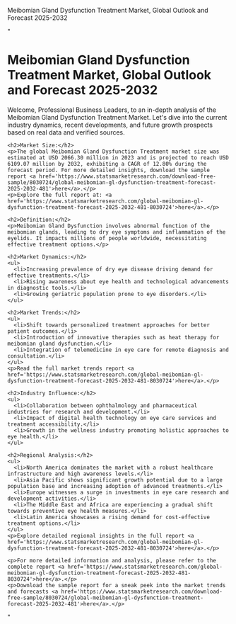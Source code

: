 Meibomian Gland Dysfunction Treatment Market, Global Outlook and Forecast 2025-2032

"<html>
  <body>
    <h1>Meibomian Gland Dysfunction Treatment Market, Global Outlook and Forecast 2025-2032</h1>
    <p>Welcome, Professional Business Leaders, to an in-depth analysis of the Meibomian Gland Dysfunction Treatment Market. Let's dive into the current industry dynamics, recent developments, and future growth prospects based on real data and verified sources.</p>

    <h2>Market Size:</h2>
    <p>The global Meibomian Gland Dysfunction Treatment market size was estimated at USD 2066.30 million in 2023 and is projected to reach USD 6109.07 million by 2032, exhibiting a CAGR of 12.80% during the forecast period. For more detailed insights, download the sample report <a href='https://www.statsmarketresearch.com/download-free-sample/8030724/global-meibomian-gl-dysfunction-treatment-forecast-2025-2032-481'>here</a>.</p>
    <p>Explore the full report at: <a href='https://www.statsmarketresearch.com/global-meibomian-gl-dysfunction-treatment-forecast-2025-2032-481-8030724'>here</a>.</p>

    <h2>Definition:</h2>
    <p>Meibomian Gland Dysfunction involves abnormal function of the meibomian glands, leading to dry eye symptoms and inflammation of the eyelids. It impacts millions of people worldwide, necessitating effective treatment options.</p>

    <h2>Market Dynamics:</h2>
    <ul>
      <li>Increasing prevalence of dry eye disease driving demand for effective treatments.</li>
      <li>Rising awareness about eye health and technological advancements in diagnostic tools.</li>
      <li>Growing geriatric population prone to eye disorders.</li>
    </ul>

    <h2>Market Trends:</h2>
    <ul>
      <li>Shift towards personalized treatment approaches for better patient outcomes.</li>
      <li>Introduction of innovative therapies such as heat therapy for meibomian gland dysfunction.</li>
      <li>Integration of telemedicine in eye care for remote diagnosis and consultation.</li>
    </ul>
    <p>Read the full market trends report <a href='https://www.statsmarketresearch.com/global-meibomian-gl-dysfunction-treatment-forecast-2025-2032-481-8030724'>here</a>.</p>

    <h2>Industry Influence:</h2>
    <ul>
      <li>Collaboration between ophthalmology and pharmaceutical industries for research and development.</li>
      <li>Impact of digital health technology on eye care services and treatment accessibility.</li>
      <li>Growth in the wellness industry promoting holistic approaches to eye health.</li>
    </ul>

    <h2>Regional Analysis:</h2>
    <ul>
      <li>North America dominates the market with a robust healthcare infrastructure and high awareness levels.</li>
      <li>Asia Pacific shows significant growth potential due to a large population base and increasing adoption of advanced treatments.</li>
      <li>Europe witnesses a surge in investments in eye care research and development activities.</li>
      <li>The Middle East and Africa are experiencing a gradual shift towards preventive eye health measures.</li>
      <li>Latin America showcases a rising demand for cost-effective treatment options.</li>
    </ul>
    <p>Explore detailed regional insights in the full report <a href='https://www.statsmarketresearch.com/global-meibomian-gl-dysfunction-treatment-forecast-2025-2032-481-8030724'>here</a>.</p>

    <p>For more detailed information and analysis, please refer to the complete report <a href='https://www.statsmarketresearch.com/global-meibomian-gl-dysfunction-treatment-forecast-2025-2032-481-8030724'>here</a>.</p>
    <p>Download the sample report for a sneak peek into the market trends and forecasts <a href='https://www.statsmarketresearch.com/download-free-sample/8030724/global-meibomian-gl-dysfunction-treatment-forecast-2025-2032-481'>here</a>.</p>
  </body>
</html>"
